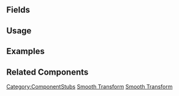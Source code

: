 <languages></languages> <translate>

## Fields

## Usage

## Examples

## Related Components

</translate>

[Category:ComponentStubs](Category:ComponentStubs "wikilink") [Smooth
Transform](Category:Components{{#translation:}} "wikilink") [Smooth
Transform](Category:Components:Transform:Drivers{{#translation:}} "wikilink")